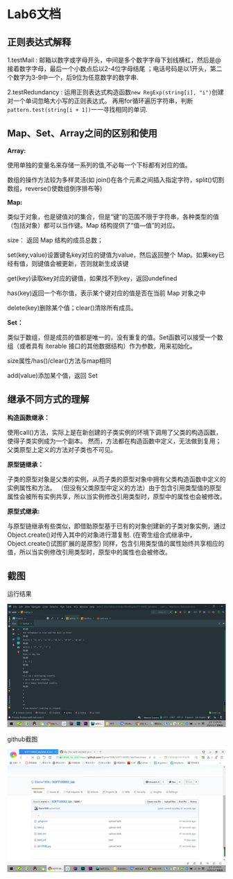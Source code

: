 # Lab6文档


## 正则表达式解释

 1.testMail : 邮箱以数字或字母开头，中间是多个数字字母下划线横杠，然后是@接着数字字母，最后一个小数点后以2-4位字母结尾
 ；电话号码是以1开头，第二个数字为3-9中一个，后9位为任意数字的数字串.
 
 2.testRedundancy : 运用正则表达式构造函数`new RegExp(string[i], "i")`创建对一个单词忽略大小写的正则表达式。
 再用for循环遍历字符串，判断`pattern.test(string[i + 1])`一一寻找相同的单词.
 
 
 
 
## Map、Set、Array之间的区别和使用

**Array:**

使用单独的变量名来存储一系列的值,不必每一个下标都有对应的值。

数组的操作方法较为多样灵活(如 join()在各个元素之间插入指定字符，split()切割数组，reverse()使数组倒序排布等)


**Map:**

类似于对象，也是键值对的集合，但是“键”的范围不限于字符串，各种类型的值（包括对象）都可以当作键。Map 结构提供了“值—值”的对应。

size： 返回 Map 结构的成员总数；

set(key,value)设置键名key对应的键值为value，然后返回整个 Map。如果key已经有值，则键值会被更新，否则就新生成该键

get(key)读取key对应的键值，如果找不到key，返回undefined

has(key)返回一个布尔值，表示某个键对应的值是否在当前 Map 对象之中

delete(key)删除某个值；clear()清除所有成员。


**Set：**

类似于数组，但是成员的值都是唯一的，没有重复的值。Set函数可以接受一个数组（或者具有 iterable 接口的其他数据结构）作为参数，用来初始化。

size属性/has()/clear()方法与map相同

add(value)添加某个值，返回 Set

## 继承不同方式的理解

**构造函数继承：**

使用call()方法，实际上是在新创建的子类实例的环境下调用了父类的构造函数，使得子类实例成为一个副本。
然而，方法都在构造函数中定义，无法做到复用；父类原型上定义的方法对子类也不可见。

**原型链继承：**

子类的原型对象是父类的实例，从而子类的原型对象中拥有父类构造函数中定义的实例属性和方法。
（但没有父类原型中定义的方法）由于包含引用类型值的原型属性会被所有实例共享，所以当实例修改引用类型时，原型中的属性也会被修改。

**原型式继承:**

与原型链继承有些类似，即借助原型基于已有的对象创建新的子类对象实例，通过Object.create()对传入其中的对象进行潜复制.
(在寄生组合式继承中，Object.create()试图扩展的是原型)
同样，包含引用类型值的属性始终共享相应的值，所以当实例修改引用类型时，原型中的属性也会被修改。


## 截图

运行结果

![运行结果.jpg](运行结果.jpg)

github截图

![github.jpg](github.jpg)